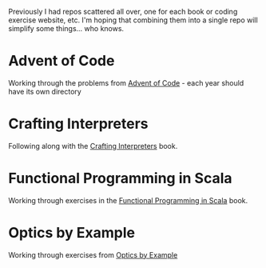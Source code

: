 Previously I had repos scattered all over, one for each book or coding exercise website, etc. I'm hoping that combining them into a single repo will simplify some things... who knows.

# Advent of Code
Working through the problems from [Advent of Code](https://adventofcode.com/) - each year should have its own directory

# Crafting Interpreters
Following along with the [Crafting Interpreters](https://craftinginterpreters.com/) book.

# Functional Programming in Scala
Working through exercises in the [Functional Programming in Scala](https://www.manning.com/books/functional-programming-in-scala) book.

# Optics by Example
Working through exercises from [Optics by Example](https://leanpub.com/optics-by-example)
